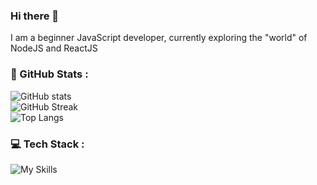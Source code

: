 ### Hi there 👋
I am a beginner JavaScript developer, currently exploring the "world" of NodeJS and ReactJS 
<!--
**bada9te/bada9te** is a ✨ _special_ ✨ repository because its `README.md` (this file) appears on your GitHub profile.

Here are some ideas to get you started:

- 🔭 I’m currently working on ...
- 🌱 I’m currently learning ...
- 👯 I’m looking to collaborate on ...
- 🤔 I’m looking for help with ...
- 💬 Ask me about ...
- 📫 How to reach me: ...
- 😄 Pronouns: ...
- ⚡ Fun fact: ...
-->

### 🚀 GitHub Stats :
![GitHub stats](https://github-readme-stats-flax-rho.vercel.app/api?username=bada9te&show_icons=true&theme=swift)<br/>
![GitHub Streak](https://streak-stats.demolab.com/?user=bada9te&theme=swift)<br/>
![Top Langs](https://github-readme-stats-flax-rho.vercel.app/api/top-langs/?username=bada9te&theme=swiftl&include_all_commits=true&count_private=true&layout=compact)


### 💻 Tech Stack :
![My Skills](https://skillicons.dev/icons?i=js,html,css,nodejs,react,mongodb,graphql,linux)
